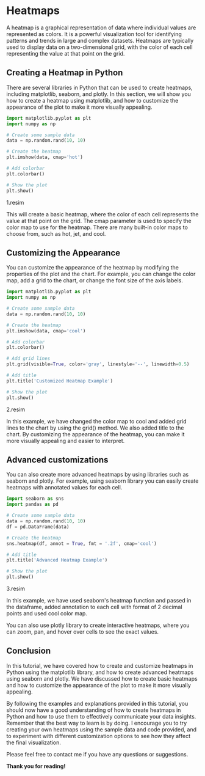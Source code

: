 # Heatmaps
A heatmap is a graphical representation of data where individual values are represented as colors. It is a powerful visualization tool for identifying patterns and trends in large and complex datasets. Heatmaps are typically used to display data on a two-dimensional grid, with the color of each cell representing the value at that point on the grid.

## Creating a Heatmap in Python
There are several libraries in Python that can be used to create heatmaps, including matplotlib, seaborn, and plotly. In this section, we will show you how to create a heatmap using matplotlib, and how to customize the appearance of the plot to make it more visually appealing.


```Python
import matplotlib.pyplot as plt
import numpy as np

# Create some sample data
data = np.random.rand(10, 10)

# Create the heatmap
plt.imshow(data, cmap='hot')

# Add colorbar
plt.colorbar()

# Show the plot
plt.show()

```

1.resim 


This will create a basic heatmap, where the color of each cell represents the value at that point on the grid. The cmap parameter is used to specify the color map to use for the heatmap. There are many built-in color maps to choose from, such as hot, jet, and cool.

## Customizing the Appearance
You can customize the appearance of the heatmap by modifying the properties of the plot and the chart. For example, you can change the color map, add a grid to the chart, or change the font size of the axis labels.

```Python
import matplotlib.pyplot as plt
import numpy as np

# Create some sample data
data = np.random.rand(10, 10)

# Create the heatmap
plt.imshow(data, cmap='cool')

# Add colorbar
plt.colorbar()

# Add grid lines
plt.grid(visible=True, color='gray', linestyle='--', linewidth=0.5)

# Add title
plt.title('Customized Heatmap Example')

# Show the plot
plt.show()
```

2.resim

In this example, we have changed the color map to cool and added grid lines to the chart by using the grid() method. We also added title to the chart. By customizing the appearance of the heatmap, you can make it more visually appealing and easier to interpret.


## Advanced customizations
You can also create more advanced heatmaps by using libraries such as seaborn and plotly. For example, using seaborn library you can easily create heatmaps with annotated values for each cell.

```Python
import seaborn as sns
import pandas as pd

# Create some sample data
data = np.random.rand(10, 10)
df = pd.DataFrame(data)

# Create the heatmap
sns.heatmap(df, annot = True, fmt = '.2f', cmap='cool')

# Add title
plt.title('Advanced Heatmap Example')

# Show the plot
plt.show()
```
3.resim

In this example, we have used seaborn's heatmap function and passed in the dataframe, added annotation to each cell with format of 2 decimal points and used cool color map.

You can also use plotly library to create interactive heatmaps, where you can zoom, pan, and hover over cells to see the exact values.

## Conclusion
In this tutorial, we have covered how to create and customize heatmaps in Python using the matplotlib library, and how to create advanced heatmaps using seaborn and plotly. We have discussed how to create basic heatmaps and how to customize the appearance of the plot to make it more visually appealing.

By following the examples and explanations provided in this tutorial, you should now have a good understanding of how to create heatmaps in Python and how to use them to effectively communicate your data insights. Remember that the best way to learn is by doing. I encourage you to try creating your own heatmaps using the sample data and code provided, and to experiment with different customization options to see how they affect the final visualization.

Please feel free to contact me if you have any questions or suggestions.

**Thank you for reading!**